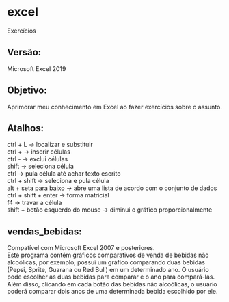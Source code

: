 # excel
Exercícios  <br>

## Versão: <br>
Microsoft Excel 2019 
<br>

## Objetivo:
Aprimorar meu conhecimento em Excel ao fazer exercícios sobre o assunto. <br>

## Atalhos: <br>
ctrl + L -> localizar e substituir <br>
ctrl + -> inserir células <br>
ctrl - -> exclui células <br>
shift -> seleciona célula <br>
ctrl -> pula célula até achar texto escrito <br>
ctrl + shift -> seleciona e pula célula <br>
alt + seta para baixo -> abre uma lista de acordo com o conjunto de dados <br>
ctrl + shift + enter -> forma matricial <br>
f4 -> travar a célula <br>
shift + botão esquerdo do mouse -> diminui o gráfico proporcionalmente <br>


## vendas_bebidas: <br>
Compatível com Microsoft Excel 2007 e posteriores. <br>
Este programa contém gráficos comparativos de venda de bebidas não alcoólicas, por exemplo, possui um gráfico comparando duas bebidas (Pepsi, Sprite, Guarana ou Red Bull) em um determinado ano. O usuário pode escolher as duas bebidas para comparar e o ano para compará-las. Além disso, clicando em cada botão das bebidas não alcoólicas, o usuário poderá comparar dois anos de uma determinada bebida escolhido por ele. <br> <br>   
